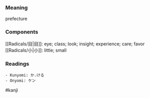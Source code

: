 ### Meaning

prefecture

### Components

[[Radicals/目|目]]: eye; class; look; insight; experience; care; favor [[Radicals/小|小]]: little; small

### Readings

```
- Kunyomi: か.ける
- Onyomi: ケン
```

#kanji